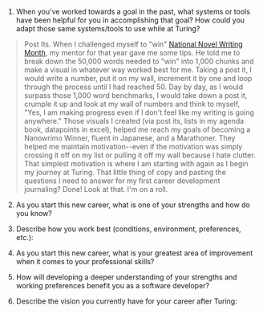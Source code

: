 1. When you've worked towards a goal in the past, what systems or tools have been helpful for you in accomplishing that goal? How could you adapt those same systems/tools to use while at Turing?  
> Post Its. When I challenged myself to "win" [National Novel Writing Month](https://nanowrimo.org/), my mentor for that year gave me some tips. He told me to break down the 50,000 words needed to "win" into 1,000 chunks and make a visual in whatever way worked best for me. Taking a post it, I would write a number, put it on my wall, increment it by one and loop through the process until I had reached 50. Day by day, as I would surpass those 1,000 word benchmarks, I would take down a post it, crumple it up and look at my wall of numbers and think to myself, "Yes, I am making progress even if I don't feel like my writing is going anywhere." Those visuals I created (via post its, lists in my agenda book, datapoints in excel), helped me reach my goals of becoming a Nanowrimo Winner, fluent in Japanese, and a Marathoner. They helped me maintain motivation--even if the motivation was simply crossing it off on my list or pulling it off my wall because I hate clutter. That simplest motivation is where I am starting with again as I begin my journey at Turing. That little thing of copy and pasting the questions I need to answer for my first career development journaling? Done! Look at that. I'm on a roll.  

2. As you start this new career, what is one of your strengths and how do you know?  

3. Describe how you work best (conditions, environment, preferences, etc.):  

4. As you start this new career, what is your greatest area of improvement when it comes to your professional skills?  

5. How will developing a deeper understanding of your strengths and working preferences benefit you as a software developer?  

6. Describe the vision you currently have for your career after Turing:  
